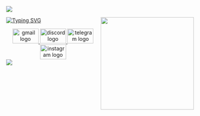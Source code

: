 <img src="https://user-images.githubusercontent.com/73097560/115834477-dbab4500-a447-11eb-908a-139a6edaec5c.gif">

[![Typing SVG](https://readme-typing-svg.herokuapp.com?font=Matemasie&size=31&pause=400&color=FF8000&width=435&lines=Hello!+I+am+Eli%C3%A9;%F0%9F%8E%93I'm+a+student+in+URBE+(8%2F12+Trim);%F0%9F%92%BBI+study+computer+engineering)](https://git.io/typing-svg)
<img align="right" height="250" src="https://media1.tenor.com/m/0_mp4RvAcXgAAAAC/hello-fox.gif"  />

  </div>
<div align="center">
  <a href="mailto:eiad14022005@gmail.com" target="_blank">
    <img src="https://raw.githubusercontent.com/maurodesouza/profile-readme-generator/master/src/assets/icons/social/gmail/default.svg" width="70" height="40" alt="gmail logo"  />
    
  </a>
  <a href="https://discord.com/users/elie1402" target="_blank">
    <img src="https://raw.githubusercontent.com/maurodesouza/profile-readme-generator/master/src/assets/icons/social/discord/default.svg" width="70" height="40" alt="discord logo"  />
    
  </a>
  <a href="https://telegram.me/elieee1402" target="_blank">
    <img src="https://raw.githubusercontent.com/maurodesouza/profile-readme-generator/master/src/assets/icons/social/telegram/default.svg" width="70" height="40" alt="telegram logo"  />
  </a>
  <a href="https://www.instagram.com/elieee1402/" target="_blank">
    <img src="https://raw.githubusercontent.com/maurodesouza/profile-readme-generator/master/src/assets/icons/social/instagram/default.svg" width="70" height="40" alt="instagram logo"  />
    
  </a>
</div>
  </a> <img src="https://user-images.githubusercontent.com/73097560/115834477-dbab4500-a447-11eb-908a-139a6edaec5c.gif">
  </div>
